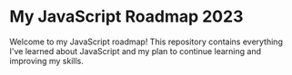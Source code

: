 # My JavaScript Roadmap 2023 

Welcome to my JavaScript roadmap! This repository contains everything I've learned about JavaScript and my plan to continue learning and improving my skills.
